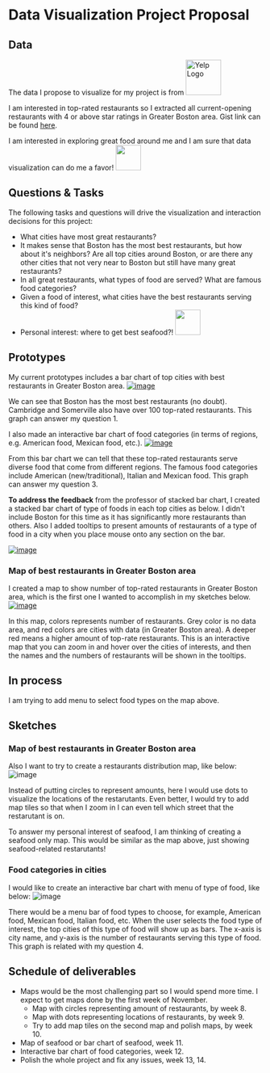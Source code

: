 # Data Visualization Project Proposal

## Data

The data I propose to visualize for my project is from <a title="Click here for details!" href="https://www.yelp.com/dataset"><img width="70" alt="Yelp Logo" src="https://upload.wikimedia.org/wikipedia/commons/thumb/a/ad/Yelp_Logo.svg/256px-Yelp_Logo.svg.png"></a> 

I am interested in top-rated restaurants so I extracted all current-opening restaurants with 4 or above star ratings in Greater Boston area. Gist link can be found [here](https://gist.github.com/mingliu815/e5f4b3ff7dfeae8a9a2924b121c37468).

I am interested in exploring great food around me and I am sure that data visualization can do me a favor! <img width="50" src="https://openmoji.org/data/color/svg/1F37B.svg">

## Questions & Tasks

The following tasks and questions will drive the visualization and interaction decisions for this project:

 * What cities have most great restaurants? 
 * It makes sense that Boston has the most best restaurants, but how about it's neighbors? Are all top cities around Boston, or are there any other cities that not very near to Boston but still have many great restaurants?
 * In all great restaurants, what types of food are served? What are famous food categories?
 * Given a food of interest, what cities have the best restaurants serving this kind of food?
 * Personal interest: where to get best seafood?! <img width="50" src="https://openmoji.org/data/color/svg/1F980.svg">

## Prototypes

My current prototypes includes a bar chart of top cities with best restaurants in Greater Boston area.
[![image](https://user-images.githubusercontent.com/16920899/137068326-1e804bb3-7e2c-4ecd-89b1-6123ae6a2501.png)](https://vizhub.com/mingliu815/a73f54d4d5ff4d3199a8ce6817b50693)

We can see that Boston has the most best restaurants (no doubt). Cambridge and Somerville also have over 100 top-rated restaurants. This graph can answer my question 1.

I also made an interactive bar chart of food categories (in terms of regions, e.g. American food, Mexican food, etc.).
[![image](https://user-images.githubusercontent.com/16920899/137072065-8efe69ba-1774-45b8-9880-c0e5f1f8a1ed.png)
](https://vizhub.com/mingliu815/05ee0a8297d24f3ba1375bd62c49d29a)

From this bar chart we can tell that these top-rated restaurants serve diverse food that come from different regions. The famous food categories include American (new/traditional), Italian and Mexican food. This graph can answer my question 3.

**To address the feedback** from the professor of stacked bar chart, I created a stacked bar chart of type of foods in each top cities as below. I didn't include Boston for this time as it has significantly more restaurants than others. Also I added tooltips to present amounts of restaurants of a type of food in a city when you place mouse onto any section on the bar.

[![image](https://user-images.githubusercontent.com/16920899/139177602-b593c612-272b-4b56-8891-2c1a8859d053.png)](https://vizhub.com/mingliu815/5829e1d28f84485fbfbc7fa9a36881cf)

### Map of best restaurants in Greater Boston area
I created a map to show number of top-rated restaurants in Greater Boston area, which is the first one I wanted to accomplish in my sketches below.
[![image](https://user-images.githubusercontent.com/16920899/141055782-b06bf9a5-6ea4-466d-8bca-e134abcb2c73.png)
](https://vizhub.com/mingliu815/3b85e5f4e65d40f6883447cfc8fedea7)

In this map, colors represents number of restaurants. Grey color is no data area, and red colors are cities with data (in Greater Boston area). A deeper red means a higher amount of top-rate restaurants. This is an interactive map that you can zoom in and hover over the cities of interests, and then the names and the numbers of restaurants will be shown in the tooltips.

## In process
I am trying to add menu to select food types on the map above.

## Sketches
### Map of best restaurants in Greater Boston area

Also I want to try to create a restaurants distribution map, like below:
![image](https://user-images.githubusercontent.com/16920899/137077356-8feed722-6c9b-4130-a848-6f8fe6f2da8e.png)

Instead of putting circles to represent amounts, here I would use dots to visualize the locations of the restarutants. Even better, I would try to add map tiles so that when I zoom in I can even tell which street that the restarutant is on.

To answer my personal interest of seafood, I am thinking of creating a seafood only map. This would be similar as the map above, just showing seafood-related restarutants!

### Food categories in cities

I would like to create an interactive bar chart with menu of type of food, like below:
![image](https://user-images.githubusercontent.com/16920899/137206817-db838d9f-eb2e-4594-a36d-9d46e70454a2.png)

There would be a menu bar of food types to choose, for example, American food, Mexican food, Italian food, etc. When the user selects the food type of interest, the top cities of this type of food will show up as bars. The x-axis is city name, and y-axis is the number of restaurants serving this type of food. This graph is related with my question 4.

## Schedule of deliverables

* Maps would be the most challenging part so I would spend more time. I expect to get maps done by the first week of November.
  * Map with circles representing amount of restaurants, by week 8.
  * Map with dots representing locations of restaurants, by week 9.
  * Try to add map tiles on the second map and polish maps, by week 10.
* Map of seafood or bar chart of seafood, week 11.
* Interactive bar chart of food categories, week 12.
* Polish the whole project and fix any issues, week 13, 14.

